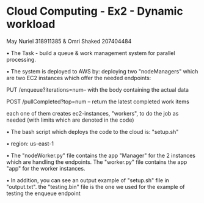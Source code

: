 # Cloud Computing - Ex2 - Dynamic workload

May Nuriel 318911385 & Omri Shaked 207404484

•	The Task - build a queue & work management system for parallel processing.

•	The system is deployed to AWS by: deploying two "nodeManagers" which are two EC2 instances which offer the needed endpoints:

PUT /enqueue?iterations=num– with the body containing the actual data

POST /pullCompleted?top=num – return the latest completed work items

each one of them creates ec2-instances, "workers", to do the job as needed (with limits which are denoted in the code)

•	The bash script which deploys the code to the cloud is: "setup.sh" 

•	region: us-east-1

•	The "nodeWorker.py" file contains the app "Manager" for the 2 instances which are handling the endpoints. The "worker.py" file contains the app "app" for the worker instances.

•	In addition, you can see an output example of "setup.sh" file in "output.txt".
  the "testing.bin" file is the one we used for the example of testing the enqueue endpoint


